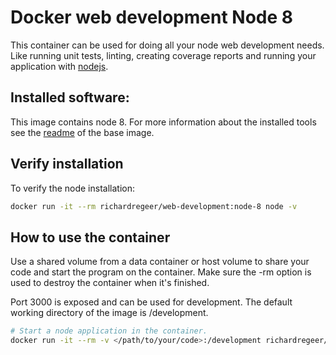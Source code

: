 # Docker web development Node 8
This container can be used for doing all your node web development needs. Like running unit tests, linting, creating coverage reports and running your application with [nodejs](https://nodejs.org/en/).

## Installed software:
This image contains node 8. For more information about the installed tools see the [readme](../base/README.md) of the base image.

## Verify installation
To verify the node installation:
```bash
docker run -it --rm richardregeer/web-development:node-8 node -v
```

## How to use the container
Use a shared volume from a data container or host volume to share your code and start the program on the container.
Make sure the -rm option is used to destroy the container when it's finished.

Port 3000 is exposed and can be used for development. The default working directory of the image is /development.

```bash
# Start a node application in the container.
docker run -it --rm -v </path/to/your/code>:/development richardregeer/web-development:node-8 node <your-application.js>
```